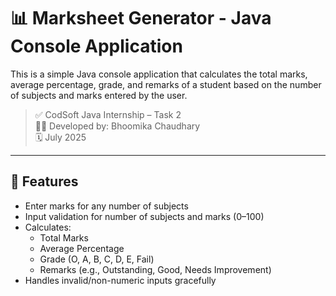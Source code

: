 # 📊 Marksheet Generator - Java Console Application

This is a simple Java console application that calculates the total marks, average percentage, grade, and remarks of a student based on the number of subjects and marks entered by the user.

> ✅ CodSoft Java Internship – Task 2  
> 👩‍💻 Developed by: Bhoomika Chaudhary  
> 🗓️ July 2025

---

## 🚀 Features

- Enter marks for any number of subjects
- Input validation for number of subjects and marks (0–100)
- Calculates:
  - Total Marks
  - Average Percentage
  - Grade (O, A, B, C, D, E, Fail)
  - Remarks (e.g., Outstanding, Good, Needs Improvement)
- Handles invalid/non-numeric inputs gracefully
